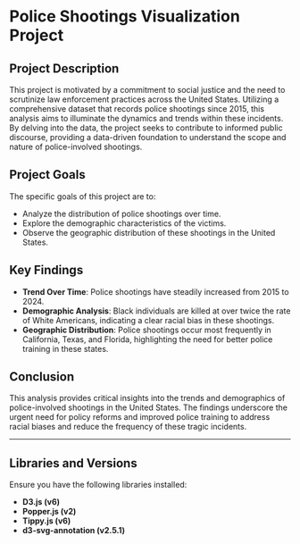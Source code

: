 # Police Shootings Visualization Project

## Project Description
This project is motivated by a commitment to social justice and the need to scrutinize law enforcement practices across the United States. Utilizing a comprehensive dataset that records police shootings since 2015, this analysis aims to illuminate the dynamics and trends within these incidents. By delving into the data, the project seeks to contribute to informed public discourse, providing a data-driven foundation to understand the scope and nature of police-involved shootings.

## Project Goals
The specific goals of this project are to:
- Analyze the distribution of police shootings over time.
- Explore the demographic characteristics of the victims.
- Observe the geographic distribution of these shootings in the United States.

## Key Findings
- **Trend Over Time**: Police shootings have steadily increased from 2015 to 2024.
- **Demographic Analysis**: Black individuals are killed at over twice the rate of White Americans, indicating a clear racial bias in these shootings.
- **Geographic Distribution**: Police shootings occur most frequently in California, Texas, and Florida, highlighting the need for better police training in these states.

## Conclusion
This analysis provides critical insights into the trends and demographics of police-involved shootings in the United States. The findings underscore the urgent need for policy reforms and improved police training to address racial biases and reduce the frequency of these tragic incidents.

---


## Libraries and Versions
Ensure you have the following libraries installed:
- **D3.js (v6)**
- **Popper.js (v2)**
- **Tippy.js (v6)**
- **d3-svg-annotation (v2.5.1)**

